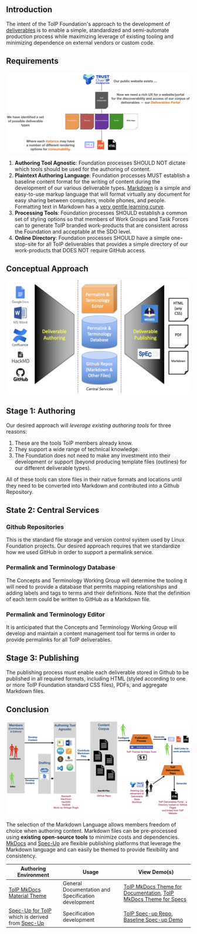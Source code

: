 ## Introduction
The intent of the ToIP Foundation's approach to the development of [deliverables](./work_products.md) is to enable a simple, standardized and semi-automate production process while maximizing leverage of existing tooling and minimizing dependence on external vendors or custom code.

## Requirements

![challenge](../_images/process/process-challenge.png)

1. **Authoring Tool Agnostic**: Foundation processes SHOULD NOT dictate which tools should be used for the authoring of content.
2. **Plaintext Authoring Language**: Foundation processes MUST establish a baseline content format for the writing of content during the development of our various deliverable types. [Markdown](https://www.markdownguide.org/) is a simple and easy-to-use markup language that will format virtually any document for easy sharing between computers, mobile phones, and people. Formatting text in Markdown has a [very gentle learning curve](https://www.markdowntutorial.com/).
3. **Processing Tools**: Foundation processes SHOULD establish a common set of styling options so that members of Work Groups and Task Forces can to generate ToIP branded work-products that are consistent across the Foundation and acceptable at the SDO level.
4. **Online Directory**: Foundation processes SHOULD have a simple one-stop-site for all ToIP deliverables that provides a simple directory of our work-products that DOES NOT require GitHub access.

## Conceptual Approach

![concepts](../_images/process/process-concepts.png)

## Stage 1: Authoring
Our desired approach will *leverage existing authoring tools* for three reasons:

1. These are the tools ToIP members already know.
2. They support a wide range of technical knowledge.
3. The Foundation does not need to make any investment into their development or support (beyond producing template files (outlines) for our different deliverable types).

All of these tools can store files in their native formats and locations until they need to be converted into Markdown and contributed into a Github Repository.

## State 2: Central Services

### Github Repositories
This is the standard file storage and version control system used by Linux Foundation projects. Our desired approach requires that we standardize how we used GitHub in order to support a permalink service.

### Permalink and Terminology Database
The Concepts and Terminology Working Group will determine the   tooling it will need to provide a database that permits mapping relationships and adding labels and tags to terms and their definitions. Note that the definition of each term could be written to GitHub as a Markdown file.

### Permalink and Terminology Editor
It is anticipated that the Concepts and Terminology Working Group  will develop and maintain a content management tool for terms in order to provide permalinks for all ToIP deliverables.

## Stage 3: Publishing
The publishing process must enable each deliverable stored in Github to be published in all required formats, including HTML (styled according to one or more ToIP Foundation standard CSS files), PDFs, and aggregate Markdown files.

## Conclusion

![vision](../_images/process/process-vision.png)

The selection of the Markdown Language allows members freedom of choice when authoring content.  Markdown files can be pre-processed using **existing open-source tools** to minimize costs and dependencies. [MkDocs](https://www.mkdocs.org/) and [Spec-Up](https://identity.foundation/spec-up/) are flexible publishing platforms that leverage the Markdown language and can easily be themed to provide flexibility and consistency.

| Authoring Environment | Usage | View Demo(s) |
| --- | --- | --- |
| [ToIP MkDocs Material Theme](https://github.com/trustoverip/mkdocs-material) | General Documentation and Specification development | [ToIP MkDocs Theme for Documentation](https://trustoverip.github.io/deliverables/), [ToIP MkDocs Theme for Specs](https://squidfunk.github.io/toip-demo-spec/) |
| [Spec-Up for ToIP](https://github.com/trustoverip/spec-up) which is derived from [Spec-Up](https://github.com/decentralized-identity/spec-up) | Specification development | [ToIP Spec-up Repo](https://trustoverip.github.io/spec-up), [Baseline Spec-up Demo](https://identity.foundation/spec-up/)|
